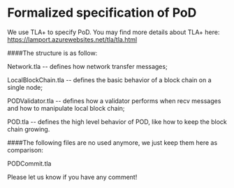 # Formalized specification of PoD

We use TLA+ to specify PoD. You may find more details about TLA+ here: https://lamport.azurewebsites.net/tla/tla.html


####The structure is as follow:

Network.tla -- defines how network transfer messages;

LocalBlockChain.tla -- defines the basic behavior of a block chain on a single
node;

PODValidator.tla -- defines how a validator performs when recv messages and how
to manipulate local block chain;

POD.tla -- defines the high level behavior of POD, like how to keep the block
chain growing.

####The following files are no used anymore, we just keep them here as comparison:

PODCommit.tla

Please let us know if you have any comment!

